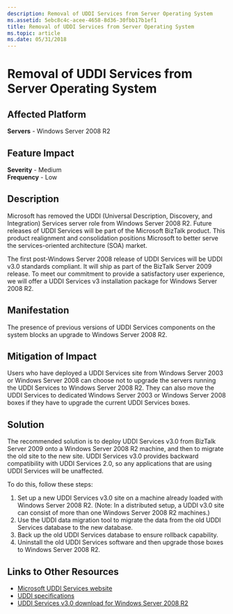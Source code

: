 ```yaml
---
description: Removal of UDDI Services from Server Operating System
ms.assetid: 5ebc8c4c-acee-4658-8d36-30fbb17b1ef1
title: Removal of UDDI Services from Server Operating System
ms.topic: article
ms.date: 05/31/2018
---
```


# Removal of UDDI Services from Server Operating System

## Affected Platform

**Servers** - Windows Server 2008 R2  



## Feature Impact

**Severity** - Medium  
**Frequency** - Low  

## Description

Microsoft has removed the UDDI (Universal Description, Discovery, and Integration) Services server role from Windows Server 2008 R2. Future releases of UDDI Services will be part of the Microsoft BizTalk product. This product realignment and consolidation positions Microsoft to better serve the services-oriented architecture (SOA) market.

The first post-Windows Server 2008 release of UDDI Services will be UDDI v3.0 standards compliant. It will ship as part of the BizTalk Server 2009 release. To meet our commitment to provide a satisfactory user experience, we will offer a UDDI Services v3 installation package for Windows Server 2008 R2.

## Manifestation

The presence of previous versions of UDDI Services components on the system blocks an upgrade to Windows Server 2008 R2.

## Mitigation of Impact

Users who have deployed a UDDI Services site from Windows Server 2003 or Windows Server 2008 can choose not to upgrade the servers running the UDDI Services to Windows Server 2008 R2. They can also move the UDDI Services to dedicated Windows Server 2003 or Windows Server 2008 boxes if they have to upgrade the current UDDI Services boxes.

## Solution

The recommended solution is to deploy UDDI Services v3.0 from BizTalk Server 2009 onto a Windows Server 2008 R2 machine, and then to migrate the old site to the new site. UDDI Services v3.0 provides backward compatibility with UDDI Services 2.0, so any applications that are using UDDI Services will be unaffected.

To do this, follow these steps:

1.  Set up a new UDDI Services v3.0 site on a machine already loaded with Windows Server 2008 R2. (Note: In a distributed setup, a UDDI v3.0 site can consist of more than one Windows Server 2008 R2 machines.)
2.  Use the UDDI data migration tool to migrate the data from the old UDDI Services database to the new database.
3.  Back up the old UDDI Services database to ensure rollback capability.
4.  Uninstall the old UDDI Services software and then upgrade those boxes to Windows Server 2008 R2.

## Links to Other Resources

-   [Microsoft UDDI Services website](https://msdn.microsoft.com/biztalk/dd789428.aspx)
-   [UDDI specifications](http://uddi.xml.org/specification)
-   [UDDI Services v3.0 download for Windows Server 2008 R2](https://www.microsoft.com/downloads/details.aspx?FamilyID=e4761835-70f0-4e8d-96c5-64818d54e06e)

 

 



